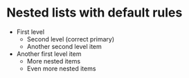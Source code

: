 # Nested lists with default rules

- First level
  - Second level (correct primary)
  - Another second level item
- Another first level item
  - More nested items
  - Even more nested items
